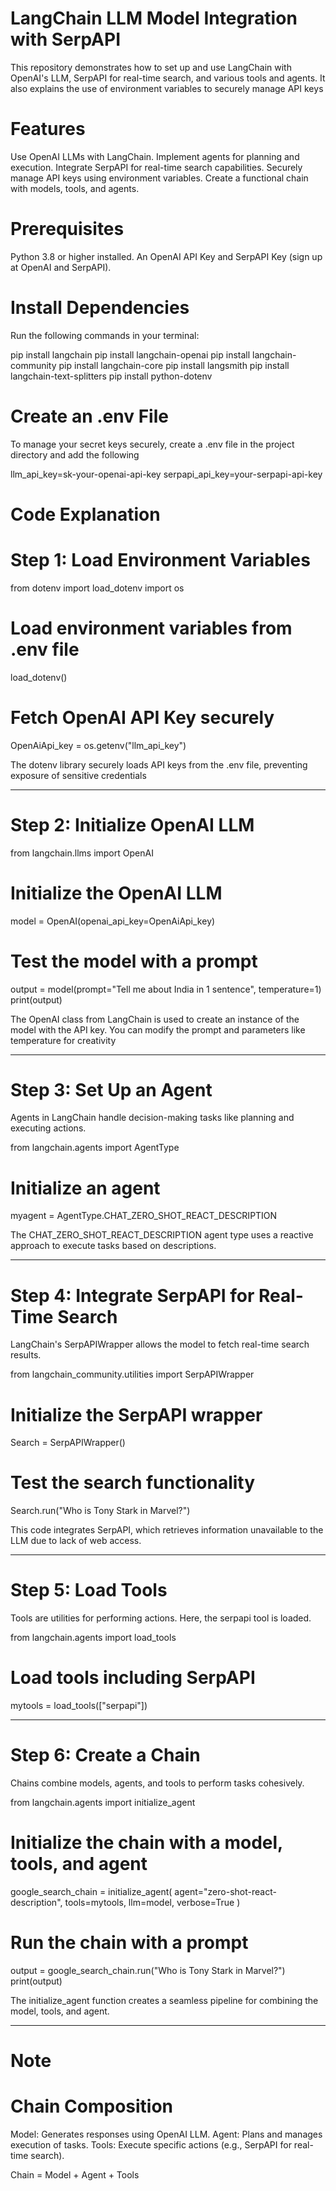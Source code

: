 # LangChain LLM Model Integration with SerpAPI

This repository demonstrates how to set up and use LangChain with OpenAI's LLM, SerpAPI for real-time search, and various tools and agents. It also explains the use of environment variables to securely manage API keys

# Features
Use OpenAI LLMs with LangChain.
Implement agents for planning and execution.
Integrate SerpAPI for real-time search capabilities.
Securely manage API keys using environment variables.
Create a functional chain with models, tools, and agents.

# Prerequisites
Python 3.8 or higher installed.
An OpenAI API Key and SerpAPI Key (sign up at OpenAI and SerpAPI).

# Install Dependencies
Run the following commands in your terminal:

pip install langchain
pip install langchain-openai
pip install langchain-community
pip install langchain-core
pip install langsmith
pip install langchain-text-splitters
pip install python-dotenv

# Create an .env File
To manage your secret keys securely, create a .env file in the project directory and add the following

llm_api_key=sk-your-openai-api-key
serpapi_api_key=your-serpapi-api-key

# Code Explanation
# Step 1: Load Environment Variables
from dotenv import load_dotenv
import os

# Load environment variables from .env file
load_dotenv()

# Fetch OpenAI API Key securely
OpenAiApi_key = os.getenv("llm_api_key")

The dotenv library securely loads API keys from the .env file, preventing exposure of sensitive credentials

----------------------

# Step 2: Initialize OpenAI LLM

from langchain.llms import OpenAI

# Initialize the OpenAI LLM
model = OpenAI(openai_api_key=OpenAiApi_key)

# Test the model with a prompt
output = model(prompt="Tell me about India in 1 sentence", temperature=1)
print(output)

The OpenAI class from LangChain is used to create an instance of the model with the API key. You can modify the prompt and parameters like temperature for creativity

--------------------

# Step 3: Set Up an Agent
Agents in LangChain handle decision-making tasks like planning and executing actions.

from langchain.agents import AgentType

# Initialize an agent
myagent = AgentType.CHAT_ZERO_SHOT_REACT_DESCRIPTION

The CHAT_ZERO_SHOT_REACT_DESCRIPTION agent type uses a reactive approach to execute tasks based on descriptions.

---------------------

# Step 4: Integrate SerpAPI for Real-Time Search
LangChain's SerpAPIWrapper allows the model to fetch real-time search results.

from langchain_community.utilities import SerpAPIWrapper

# Initialize the SerpAPI wrapper
Search = SerpAPIWrapper()

# Test the search functionality
Search.run("Who is Tony Stark in Marvel?")

This code integrates SerpAPI, which retrieves information unavailable to the LLM due to lack of web access.

-------------------

# Step 5: Load Tools
Tools are utilities for performing actions. Here, the serpapi tool is loaded.

from langchain.agents import load_tools

# Load tools including SerpAPI
mytools = load_tools(["serpapi"])


-------------------

# Step 6: Create a Chain
Chains combine models, agents, and tools to perform tasks cohesively.

from langchain.agents import initialize_agent

# Initialize the chain with a model, tools, and agent
google_search_chain = initialize_agent(
    agent="zero-shot-react-description", 
    tools=mytools, 
    llm=model, 
    verbose=True
)

# Run the chain with a prompt
output = google_search_chain.run("Who is Tony Stark in Marvel?")
print(output)

The initialize_agent function creates a seamless pipeline for combining the model, tools, and agent.

------------------


# Note
# Chain Composition
Model: Generates responses using OpenAI LLM.
Agent: Plans and manages execution of tasks.
Tools: Execute specific actions (e.g., SerpAPI for real-time search).

Chain = Model + Agent + Tools






